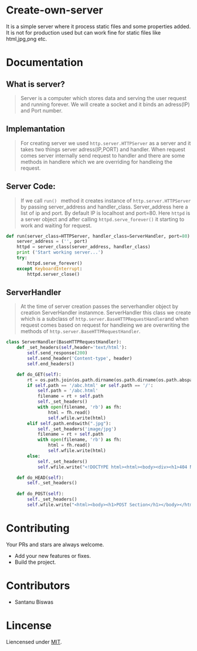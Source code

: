 # Create-own-server
It is a simple server where it process static files and some properties added.
It is not for production used but can work fine for static files like html,jpg,png etc.
# Documentation
## What is server?
> Server is a computer which stores data and serving the user request and running forever. We will create a socket and  it binds an adress(IP) and Port number.
## Implemantation
> For creating server we used ```http.server.HTTPServer``` as a server and it takes two things server adress(IP,PORT) and handler. When request comes server internally send request to handler and there are some methods in handlere which we are overriding for handleing the request.
## Server Code:
> If we call ```run() ``` method it creates instance of ```http.server.HTTPServer``` by passing server_address and handler_class. Server_address here a list of ip and port. By default IP is localhost and port=80. Here ```httpd``` is a server object and after calling ```httpd.serve_forever()``` it starting to work and waiting for request.
```python
def run(server_class=HTTPServer, handler_class=ServerHandler, port=80):
    server_address = ('', port)
    httpd = server_class(server_address, handler_class)
    print ('Start working server...')
    try:
        httpd.serve_forever()
    except KeyboardInterrupt:
        httpd.server_close()
```
## ServerHandler
> At the time of server creation passes the serverhandler object by creation ServerHandler instanmce. ServerHandler this class we create which is a subclass of ``` http.server.BaseHTTPRequestHandler ```and when request comes based on request for handleing we are overwriting the methods of ``` http.server.BaseHTTPRequestHandler ```.
```python
class ServerHandler(BaseHTTPRequestHandler):
    def _set_headers(self,header='text/html'):
        self.send_response(200)
        self.send_header('Content-type', header)
        self.end_headers()

    def do_GET(self):
        rt = os.path.join(os.path.dirname(os.path.dirname(os.path.abspath(__file__))), 'create-own-server')
        if self.path == '/abc.html' or self.path == '/':
            self.path = '/abc.html'
            filename = rt + self.path
            self._set_headers()
            with open(filename, 'rb') as fh:
                html = fh.read()
                self.wfile.write(html)
        elif self.path.endswith(".jpg"):
            self._set_headers('image/jpg')
            filename = rt + self.path
            with open(filename, 'rb') as fh:
                html = fh.read()
                self.wfile.write(html)
        else:
            self._set_headers()
            self.wfile.write("<!DOCTYPE html><html><body><div><h1>404 NOT FOUND</h1></body></html".encode())

    def do_HEAD(self):
        self._set_headers()
        
    def do_POST(self):
        self._set_headers()
        self.wfile.write("<html><body><h1>POST Section</h1></body></html>")
```
# Contributing
Your PRs and stars are always welcome.
- Add your new features or fixes.
- Build the project.
# Contributors
- Santanu Biswas
# Lincense
Liencensed under [MIT](LICENSE).
